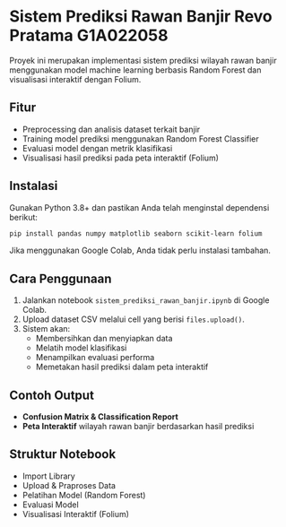 # Sistem Prediksi Rawan Banjir **Revo Pratama G1A022058**

Proyek ini merupakan implementasi sistem prediksi wilayah rawan banjir menggunakan model machine learning berbasis Random Forest dan visualisasi interaktif dengan Folium.

## Fitur

- Preprocessing dan analisis dataset terkait banjir
- Training model prediksi menggunakan Random Forest Classifier
- Evaluasi model dengan metrik klasifikasi
- Visualisasi hasil prediksi pada peta interaktif (Folium)

## Instalasi

Gunakan Python 3.8+ dan pastikan Anda telah menginstal dependensi berikut:

```bash
pip install pandas numpy matplotlib seaborn scikit-learn folium
```

Jika menggunakan Google Colab, Anda tidak perlu instalasi tambahan.

## Cara Penggunaan

1. Jalankan notebook `sistem_prediksi_rawan_banjir.ipynb` di Google Colab.
2. Upload dataset CSV melalui cell yang berisi `files.upload()`.
3. Sistem akan:
   - Membersihkan dan menyiapkan data
   - Melatih model klasifikasi
   - Menampilkan evaluasi performa
   - Memetakan hasil prediksi dalam peta interaktif

## Contoh Output

- **Confusion Matrix & Classification Report**
- **Peta Interaktif** wilayah rawan banjir berdasarkan hasil prediksi

## Struktur Notebook

- Import Library
- Upload & Praproses Data
- Pelatihan Model (Random Forest)
- Evaluasi Model
- Visualisasi Interaktif (Folium)
